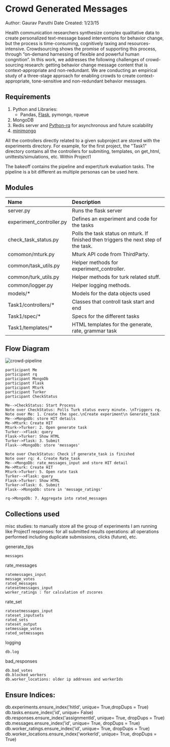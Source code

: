 Crowd Generated Messages
===
Author: Gaurav Paruthi
Date Created: 1/23/15

Health communication researchers synthesize complex qualitative data to create personalized text-message based interventions for behavior change, but the process is time-consuming, cognitively taxing and resources-intensive. Crowdsourcing shows the promise of supporting this process, through “on-demand harnessing of flexible and powerful human congnition”. In this work, we addresses the following challenges of crowd-sourcing research: getting behavior change message content that is context-appropriate and non-redundant. We are conducting an empirical study of a three-stage approach for enabling crowds to create context-appropriate, tone-sensitive and non-redundant behavior messages.

Requirements
---
1. Python and Libraries:
	- Pandas, [Flask](http://flask.pocoo.org/), pymongo, rqueue
2. MongoDB
3. Redis server and [Python-rq](http://python-rq.org/ "python-rq") for asynchronous and future scalability
4. [minimongo](https://github.com/slacy/minimongo.git)


All the controllers directly related to a given subproject are stored with the experiments directory. For example, for the first project, the "Task1" directory contains all the controllers for submiting, templates, on get_html, unittests/simulations, etc.
Within Project1

The bakeoff contains the pipeline and expert/turk evaluation tasks. The pipeline is a bit different as multiple personas can be used here.


Modules
---
| Name     | Description |
| :-------------- | :-------------------- |
| server.py | Runs the flask server|
| experiment_controller.py    | Defines an experiment and code for the tasks   |
| check_task_status.py     | Polls the task status on mturk. If finished then triggers the next step of the task. |
| comomon/mturk.py     | Mturk API code from ThirdParty.    |
| common/task_utils.py     | Helper methods for experiment_controller.    |
| common/turk_utils.py     | Helper methods for turk related stuff.  |
| common/logger.py     | Helper logging methods.  |
| models/*    | Models for the data objects used  |
| Task1/controllers/*    | Classes that controll task start and end  |
| Task1/spec/*    | Specs for the different tasks  |
| Task1/templates/*    | HTML templates for the generate, rate, grammar task  |


Flow Diagram
---
![crowd-pipeline](//gauravparuthi.com/images/pcbc/crowd_pipelne.png)

```sequence
participant Me
participant rq
participant MongoDb
participant Flask
participant Mturk
participant Turker
participant CheckStatus

Me-->CheckStatus: Start Process
Note over CheckStatus: Polls Turk status every minute. \nTriggers rq.
Note over Me: 1. Create the spec.\nCreate experiment\n Generate_task 
Me-->MongoDb: store HIT details
Me->Mturk: Create HIT
Mturk->Turker: 2. Open generate task
Turker-->Flask: query
Flask->Turker: Show HTML
Turker->Flask: 3. Submit
Flask-->MongoDb: store 'messages'

Note over CheckStatus: Check if generate_task is finished
Note over rq: 4. Create Rate_task
Me-->MongoDb: rate_messages_input and store HIT detail
Me->Mturk: Create HIT
Mturk->Turker: 5. Open rate task
Turker-->Flask: query
Flask->Turker: Show HTML
Turker->Flask: 6. Submit
Flask-->MongoDb: store in 'message_ratings'

rq->MongoDb: 7. Aggregate into rated_messages

```



Collections used
---

misc
    studies: to manually store all the group of experiments I am running like Project1
    responses: for all submitted results
    operations: all operations performed including duplicate submissions, clicks (future), etc.
    
generate_tips

    messages
    
rate_messages

    ratemessages_input
    message_votes
    rated_messages
    ratesetmessages_input
    worker_ratings : for calculation of zscores
    
rate_set

    ratesetmessages_input
    rateset_inputsets
    rated_sets
    rateset_output
    setmessage_votes
    rated_setmessages
    
logging
    
    db.log
    
bad_responses

    db.bad_votes
    db.blocked_workers
    db.worker_locations: older ip addreses and workerIds 


Ensure Indices:
---
db.experiments.ensure_index('hitId', unique= True,dropDups = True)
db.tasks.ensure_index('id', unique= False)
db.responses.ensure_index('assignmentId', unique= True, dropDups = True)
db.messages.ensure_index('id', unique= True, dropDups = True)
db.worker_ratings.ensure_index('id', unique= True, dropDups = True)
db.worker_locations.ensure_index('workerId', unique= True, dropDups = True)